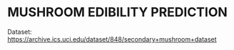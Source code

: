 # MUSHROOM EDIBILITY PREDICTION


Dataset: https://archive.ics.uci.edu/dataset/848/secondary+mushroom+dataset
